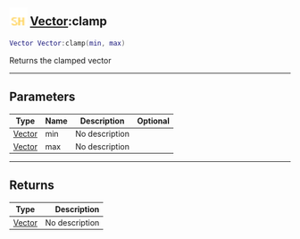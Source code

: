 ## <img src="../../.gitbook/assets/shared.png" width="32" height="32" /> [Vector](../vector/README.md):clamp

```lua
Vector Vector:clamp(min, max)
```

Returns the clamped vector<br>

-----------------
## Parameters

| Type   | Name | Description | Optional |
| ------ | ---- | ----------- | -------: |
| [Vector](../vector/README.md) | min | No description |  |
| [Vector](../vector/README.md) | max | No description |  |

-----------------
## Returns

| Type   | Description |
| ------ | ----------: |
| [Vector](../vector/README.md) | No description |

